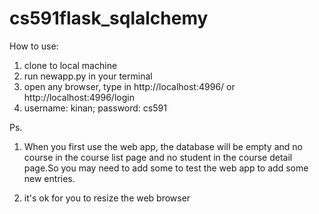 # cs591flask_sqlalchemy

How to use:
1. clone to local machine
2. run newapp.py in your terminal
3. open any browser, type in http://localhost:4996/ or http://localhost:4996/login
4. username: kinan; password: cs591

Ps.
1. When you first use the web app, the database will be empty and no course in the course list page and no student in the course detail page.So you may need to add some to test the web app to add some new entries.

2. it's ok for you to resize the web browser
